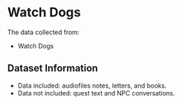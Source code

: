 # Watch Dogs

The data collected from:

- Watch Dogs

## Dataset Information

- Data included: audiofiles notes, letters, and books.
- Data not included: quest text and NPC conversations. 


